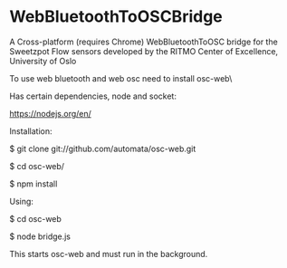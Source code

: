 # WebBluetoothToOSCBridge
A Cross-platform (requires Chrome) WebBluetoothToOSC bridge for the Sweetzpot Flow sensors developed by  the RITMO Center of Excellence, University of Oslo

To use web bluetooth and web osc
need to install osc-web\

Has certain dependencies, node and socket: <p>

https://nodejs.org/en/ <p>

Installation:<p>
$ git clone git://github.com/automata/osc-web.git <p>
$ cd osc-web/ <p>
$ npm install <p>
<p>
Using: <p>
$ cd osc-web <p>
$ node bridge.js <p>

This starts osc-web and must run in the background.<p>

